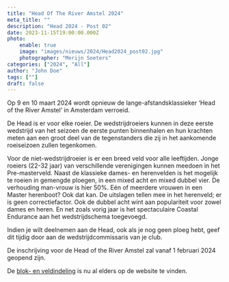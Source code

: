 ```yaml
---
title: "Head Of The River Amstel 2024"
meta_title: ""
description: "Head 2024 - Post 02"
date: 2023-11-15T19:00:00.000Z
photo:
    enable: true
    image: "images/nieuws/2024/Head2024_post02.jpg"
    photographer: "Merijn Soeters"
categories: ["2024", "All"]
author: "John Doe"
tags: [""]
draft: false
---
```

Op 9 en 10 maart 2024 wordt opnieuw de lange-afstandsklassieker ‘Head of the River Amstel’ in Amsterdam verroeid. 

De Head is er voor elke roeier.  De wedstrijdroeiers kunnen in deze eerste wedstrijd van het seizoen de eerste punten binnenhalen en hun krachten meten aan een groot deel van de tegenstanders die zij in het aankomende roeiseizoen zullen tegenkomen.

Voor de niet-wedstrijdroeier is er een breed veld voor alle leeftijden. Jonge roeiers (22-32 jaar) van verschillende verenigingen kunnen meedoen in het Pre-masterveld. Naast de klassieke dames-  en herenvelden is het mogelijk te roeien in gemengde ploegen, in een mixed acht en mixed dubbel vier. De verhouding man-vrouw is hier 50%.
Eén of meerdere vrouwen in een Master herenboot? Ook dat kan. De uitslagen tellen mee in het herenveld; er is geen correctiefactor. Ook de dubbel acht wint aan populariteit voor zowel dames en heren. En net zoals vorig jaar is het spectaculaire Coastal Endurance aan het wedstrijdschema toegevoegd.

Indien je wilt deelnemen aan de Head, ook als  je nog geen ploeg hebt, geef dit tijdig door aan de wedstrijdcommissaris van je club.

De inschrijving voor de Head of the River Amstel zal vanaf 1 februari 2024 geopend zijn. 

De [blok- en veldindeling](../../deelnemers/tijdschema/) is nu al elders op de website te vinden.